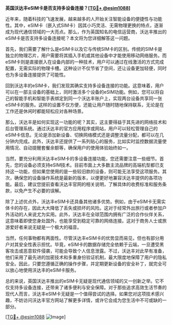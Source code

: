 **英国沃达丰eSIM卡是否支持多设备连接？[[TG💪+ @esim1088](https://t.me/s/esim1088)]**

近年来，随着科技的飞速发展，越来越多的人开始关注智能设备的便捷性与功能性。其中，eSIM卡（嵌入式SIM卡）因其小巧灵活、无需物理更换的特点，逐渐成为现代通信领域的一大亮点。那么，作为英国知名的电信运营商，沃达丰推出的eSIM卡是否支持多设备连接呢？本文将为您详细解答这一问题。

首先，我们需要了解什么是eSIM卡以及它与传统SIM卡的区别。传统的SIM卡是独立的物理芯片，用户需要将其插入手机或其他设备中才能使用移动网络服务。而eSIM卡则是直接嵌入在设备内部的一种技术，用户可以通过在线激活的方式完成配置，无需实际的物理卡槽。这种设计不仅节省了空间，还让设备更加轻便，同时也为多设备连接提供了可能性。

回到沃达丰的eSIM卡，我们发现其确实支持多设备连接的功能。这意味着，用户可以在一部主设备的基础上，同时激活多个设备的eSIM功能。例如，您可以将自己的智能手机和智能手表绑定到同一个沃达丰账户上，实现两台设备共享同一张eSIM卡的服务。这样的设置不仅方便，还能让用户随时随地保持联系，无论是在工作还是休闲时都能轻松应对各种场景。

那么，沃达丰是如何实现这一功能的呢？其实，这主要得益于其先进的网络技术和后台管理系统。通过沃达丰的官方应用程序或网站，用户可以轻松管理自己的eSIM卡信息。无论是添加新设备、切换网络模式还是调整流量分配，都可以在几分钟内完成。此外，沃达丰还提供了一系列贴心的服务，比如实时监控数据流量使用情况、自动提醒套餐余额等，确保用户的使用体验始终如一。

当然，要充分利用沃达丰eSIM卡的多设备连接功能，您还需要注意一些细节。首先，您的设备必须支持eSIM技术。目前市面上大多数主流品牌的高端机型都已支持这一功能，但如果您使用的是一些较旧款的设备，则可能无法享受这项服务。其次，确保您的设备操作系统是最新的版本，以便更好地兼容沃达丰提供的各项功能。最后，建议您提前查看沃达丰官网的相关说明，了解具体的收费标准和服务条款，以免产生不必要的误解。

除了上述优点外，沃达丰eSIM卡还具备其他诸多优势。例如，由于eSIM卡无需实体卡的存在，因此大大降低了丢失或损坏的风险。这对于经常外出旅行或者参加户外活动的人来说尤为实用。此外，沃达丰在全球范围内拥有广泛的合作伙伴关系，这意味着即使您身处国外，也能享受到稳定可靠的网络连接。这对于商务人士或旅游爱好者来说无疑是一个极大的福音。

当然，任何事物都有两面性。尽管沃达丰eSIM卡的优势显而易见，但也有部分用户对其安全性表示担忧。毕竟，eSIM卡的数据存储完全依赖于云端，一旦遭受黑客攻击或恶意软件侵袭，可能会导致个人信息泄露。不过，沃达丰对此早有准备，他们采用了最先进的加密技术和多重身份验证机制，最大限度地保障了用户的隐私安全。因此，只要您遵循正确的操作步骤，并定期更新设备的安全补丁，就完全可以放心地使用沃达丰的eSIM卡服务。

总的来说，英国沃达丰推出的eSIM卡无疑是现代通信领域的又一创新之举。它不仅支持多设备连接，还带来了诸多便利与安全保障。对于那些追求高效生活节奏的现代人而言，沃达丰eSIM卡无疑是一个值得尝试的选择。如果您对这项技术感兴趣，不妨访问沃达丰官方网站了解更多详情，或许它会成为您生活中不可或缺的一部分。

[[TG💪+ @esim1088](https://t.me/s/esim1088) ![Image](https://i.postimg.cc/4NQfJmqS/Snipaste-2025-05-13-00-14-12.png)]
